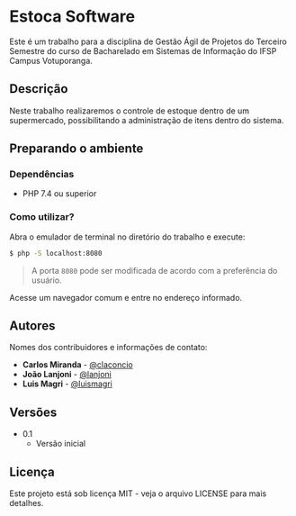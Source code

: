 # Estoca Software

Este é um trabalho para a disciplina de Gestão Ágil de Projetos do Terceiro Semestre do curso de Bacharelado em Sistemas de Informação do IFSP Campus Votuporanga.

## Descrição

Neste trabalho realizaremos o controle de estoque dentro de um supermercado, possibilitando a administração de itens dentro do sistema.

## Preparando o ambiente

### Dependências

- PHP 7.4 ou superior

### Como utilizar?

Abra o emulador de terminal no diretório do trabalho e execute:

```sh
$ php -S localhost:8080
```
> A porta `8080` pode ser modificada de acordo com a preferência do usuário.

Acesse um navegador comum e entre no endereço informado.

## Autores

Nomes dos contribuidores e informações de contato:

- **Carlos Miranda** - [@claconcio](https://github.com/claconcio)
- **João Lanjoni** - [@lanjoni](https://github.com/lanjoni)
- **Luis Magri** - [@luismagri](https://github.com/luismagri)

## Versões

- 0.1
  - Versão inicial

## Licença

Este projeto está sob licença MIT - veja o arquivo LICENSE para mais detalhes.
